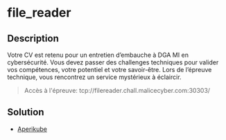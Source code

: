 # file_reader

## Description

Votre CV est retenu pour un entretien d’embauche à DGA MI en cybersécurité. Vous devez passer des challenges techniques pour valider vos compétences, votre potentiel et votre savoir-être. Lors de l’épreuve technique, vous rencontrez un service mystérieux à éclaircir.

> Accès à l'épreuve: tcp://filereader.chall.malicecyber.com:30303/

## Solution

- [Aperikube](https://www.aperikube.fr/docs/dghack_2020/file_reader/)
